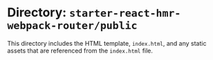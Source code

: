 # Directory: `starter-react-hmr-webpack-router/public`
This directory includes the HTML template, `index.html`, and any static assets that are referenced from the `index.html` file.
